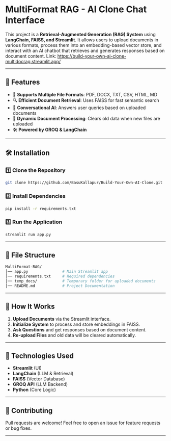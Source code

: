 # MultiFormat RAG - AI Clone Chat Interface

This project is a **Retrieval-Augmented Generation (RAG) System** using **LangChain, FAISS, and Streamlit**. It allows users to upload documents in various formats, process them into an embedding-based vector store, and interact with an AI chatbot that retrieves and generates responses based on document content.
Link: https://build-your-own-ai-clone-multidocrag.streamlit.app/

---

## 🚀 Features
- 📄 **Supports Multiple File Formats**: PDF, DOCX, TXT, CSV, HTML, MD
- 🔍 **Efficient Document Retrieval**: Uses FAISS for fast semantic search
- 💬 **Conversational AI**: Answers user queries based on uploaded documents
- 🔄 **Dynamic Document Processing**: Clears old data when new files are uploaded
- 🛠 **Powered by GROQ & LangChain**

---

## 🛠 Installation

### **1️⃣ Clone the Repository**
```sh
git clone https://github.com/BasuKallapur/Build-Your-Own-AI-Clone.git
```

### **2️⃣ Install Dependencies**
```sh
pip install -r requirements.txt
```

### **3️⃣ Run the Application**
```sh
streamlit run app.py
```

---

## 📂 File Structure
```sh
MultiFormat-RAG/
│── app.py               # Main Streamlit app
│── requirements.txt     # Required dependencies
│── temp_docs/           # Temporary folder for uploaded documents
│── README.md            # Project Documentation
```

---

## 🔧 How It Works
1. **Upload Documents** via the Streamlit interface.
2. **Initialize System** to process and store embeddings in FAISS.
3. **Ask Questions** and get responses based on document content.
4. **Re-upload Files** and old data will be cleared automatically.

---

## 📌 Technologies Used
- **Streamlit** (UI)
- **LangChain** (LLM & Retrieval)
- **FAISS** (Vector Database)
- **GROQ API** (LLM Backend)
- **Python** (Core Logic)

---
## 🤝 Contributing
Pull requests are welcome! Feel free to open an issue for feature requests or bug fixes.

---


